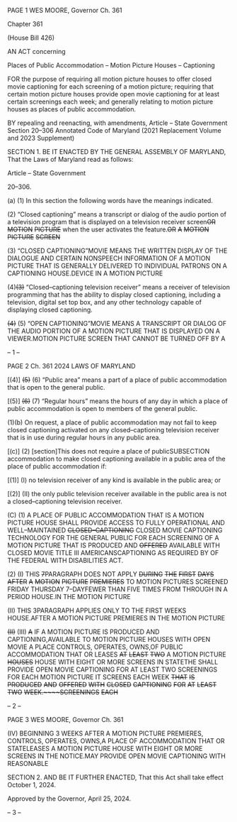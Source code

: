PAGE 1
WES MOORE, Governor Ch. 361

Chapter 361

(House Bill 426)

AN ACT concerning

Places of Public Accommodation – Motion Picture Houses – Captioning

FOR the purpose of requiring all motion picture houses to offer closed movie captioning for
each screening of a motion picture; requiring that certain motion picture houses
provide open movie captioning for at least certain screenings each week; and
generally relating to motion picture houses as places of public accommodation.

BY repealing and reenacting, with amendments,
Article – State Government
Section 20–306
Annotated Code of Maryland
(2021 Replacement Volume and 2023 Supplement)

SECTION 1. BE IT ENACTED BY THE GENERAL ASSEMBLY OF MARYLAND,
That the Laws of Maryland read as follows:

Article – State Government

20–306.

(a) (1) In this section the following words have the meanings indicated.

(2) “Closed captioning” means a transcript or dialog of the audio portion of
a television program that is displayed on a television receiver screen~~OR~~ ~~MOTION~~ ~~PICTURE~~
when the user activates the feature.~~OR~~ ~~A~~ ~~MOTION~~ ~~PICTURE~~ ~~SCREEN~~

(3) “CLOSED CAPTIONING”MOVIE MEANS THE WRITTEN DISPLAY OF
THE DIALOGUE AND CERTAIN NONSPEECH INFORMATION OF A MOTION PICTURE
THAT IS GENERALLY DELIVERED TO INDIVIDUAL PATRONS ON A CAPTIONING
HOUSE.DEVICE IN A MOTION PICTURE

(4)~~(3)~~ “Closed–captioning television receiver” means a receiver of
television programming that has the ability to display closed captioning, including a
television, digital set top box, and any other technology capable of displaying closed
captioning.

~~(4)~~ (5) “OPEN CAPTIONING”MOVIE MEANS A TRANSCRIPT OR
DIALOG OF THE AUDIO PORTION OF A MOTION PICTURE THAT IS DISPLAYED ON A
VIEWER.MOTION PICTURE SCREEN THAT CANNOT BE TURNED OFF BY A

– 1 –

PAGE 2
Ch. 361 2024 LAWS OF MARYLAND

[(4)] ~~(5)~~ (6) “Public area” means a part of a place of public accommodation
that is open to the general public.

[(5)] ~~(6)~~ (7) “Regular hours” means the hours of any day in which a place of
public accommodation is open to members of the general public.

(1)(b) On request, a place of public accommodation may not fail to keep closed
captioning activated on any closed–captioning television receiver that is in use during
regular hours in any public area.

[(c)] (2) [section]This does not require a place of publicSUBSECTION
accommodation to make closed captioning available in a public area of the place of public
accommodation if:

[(1)] (I) no television receiver of any kind is available in the public area;
or

[(2)] (II) the only public television receiver available in the public area is
not a closed–captioning television receiver.

(C) (1) A PLACE OF PUBLIC ACCOMMODATION THAT IS A MOTION
PICTURE HOUSE SHALL PROVIDE ACCESS TO FULLY OPERATIONAL AND
WELL–MAINTAINED ~~CLOSED–CAPTIONING~~ CLOSED MOVIE CAPTIONING
TECHNOLOGY FOR THE GENERAL PUBLIC FOR EACH SCREENING OF A MOTION
PICTURE THAT IS PRODUCED AND ~~OFFERED~~ AVAILABLE WITH CLOSED MOVIE
TITLE III AMERICANSCAPTIONING AS REQUIRED BY OF THE FEDERAL WITH
DISABILITIES ACT.

(2) (I) THIS ~~7~~PARAGRAPH DOES NOT APPLY ~~DURING~~ ~~THE~~ ~~FIRST~~
~~DAYS~~ ~~AFTER~~ ~~A~~ ~~MOTION~~ ~~PICTURE~~ ~~PREMIERES~~ TO MOTION PICTURES SCREENED
FRIDAY THURSDAY 7–DAYFEWER THAN FIVE TIMES FROM THROUGH IN A PERIOD
HOUSE.IN THE MOTION PICTURE

(II) THIS 3PARAGRAPH APPLIES ONLY TO THE FIRST WEEKS
HOUSE.AFTER A MOTION PICTURE PREMIERES IN THE MOTION PICTURE

~~(II)~~ (III) ~~A~~ IF A MOTION PICTURE IS PRODUCED AND
CAPTIONING,AVAILABLE TO MOTION PICTURE HOUSES WITH OPEN MOVIE A PLACE
CONTROLS, OPERATES, OWNS,OF PUBLIC ACCOMMODATION THAT OR LEASES ~~AT~~
~~LEAST~~ ~~TWO~~ A MOTION PICTURE ~~HOUSES~~ HOUSE WITH EIGHT OR MORE SCREENS IN
STATETHE SHALL PROVIDE OPEN MOVIE CAPTIONING FOR AT LEAST TWO
SCREENINGS FOR EACH MOTION PICTURE IT SCREENS EACH WEEK ~~THAT~~ ~~IS~~
~~PRODUCED~~ ~~AND~~ ~~OFFERED~~ ~~WITH~~ ~~CLOSED~~ ~~CAPTIONING~~ ~~FOR~~ ~~AT~~ ~~LEAST~~ ~~TWO~~
~~WEEK.~~~~SCREENINGS~~ ~~EACH~~

– 2 –

PAGE 3
WES MOORE, Governor Ch. 361

(IV) BEGINNING 3 WEEKS AFTER A MOTION PICTURE
PREMIERES, CONTROLS, OPERATES, OWNS,A PLACE OF ACCOMMODATION THAT OR
STATELEASES A MOTION PICTURE HOUSE WITH EIGHT OR MORE SCREENS IN THE
NOTICE.MAY PROVIDE OPEN MOVIE CAPTIONING WITH REASONABLE

SECTION 2. AND BE IT FURTHER ENACTED, That this Act shall take effect
October 1, 2024.

Approved by the Governor, April 25, 2024.

– 3 –
